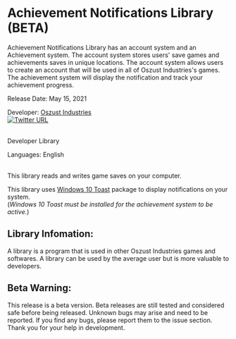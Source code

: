 # Achievement Notifications Library (BETA)

Achievement Notifications Library has an account system and an Achievement system. The account system stores users' save games and achievements saves in unique locations. The account system allows users to create an account that will be used in all of Oszust Industries's games. The achievement system will display the notification and track your achievement progress.

Release Date: May 15, 2021

Developer: [Oszust Industries](https://github.com/Oszust-Industries)
<br /> [![Twitter URL](https://img.shields.io/twitter/url/https/twitter.com/bukotsunikki.svg?style=social&label=Follow%20%40OszustOS)](https://twitter.com/OszustOS)

<br /> Developer Library

Languages: English

<br /> This library reads and writes game saves on your computer.

This library uses [Windows 10 Toast](https://pypi.org/project/win10toast/) package to display notifications on your system.
<br /> (*Windows 10 Toast must be installed for the achievement system to be active.*)

## Library Infomation:

A library is a program that is used in other Oszust Industries games and softwares. A library can be used by the average user but is more valuable to developers.

## Beta Warning:

This release is a beta version. Beta releases are still tested and considered safe before being released. Unknown bugs may arise and need to be reported. If you find any bugs, please report them to the issue section. Thank you for your help in development.
